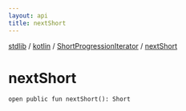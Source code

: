 ```yaml
---
layout: api
title: nextShort
---
```

[stdlib](../../index.html) / [kotlin](../index.html) / [ShortProgressionIterator](index.html) / [nextShort](nextShort.html)

# nextShort

```
open public fun nextShort(): Short
```

